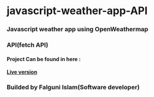 # javascript-weather-app-API
### Javascript weather app using OpenWeathermap
### API(fetch API)

#### Project Can be found in here :
 **[Live version](https://rawcdn.githack.com/codershona/weather-app-modern-javascript/6fae7bb9df5a4685c4d4ef26fa78cfc08377cce4/index.html)**

### Builded by Falguni Islam(Software developer)
